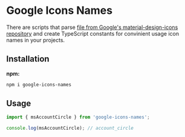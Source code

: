 # Google Icons Names
There are scripts that parse [file from Google's material-design-icons repository](https://raw.githubusercontent.com/google/material-design-icons/master/font/MaterialIcons-Regular.codepoints) and create TypeScript constants for convinient usage icon names in your projects.
## Installation

**npm:**
```bash
npm i google-icons-names
```
## Usage
```typescript
import { msAccountCircle } from 'google-icons-names';

console.log(msAccountCircle); // account_circle
```